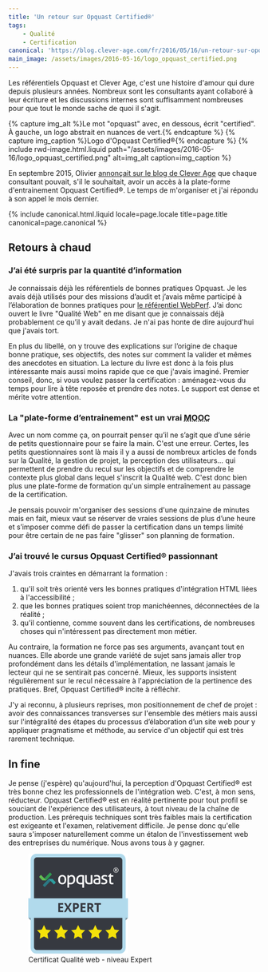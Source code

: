 ```yaml
---
title: 'Un retour sur Opquast Certified®'
tags:
    - Qualité
    - Certification
canonical: 'https://blog.clever-age.com/fr/2016/05/16/un-retour-sur-opquast-certified/'
main_image: /assets/images/2016-05-16/logo_opquast_certified.png
---
```


Les référentiels Opquast et Clever Age, c'est une histoire d'amour qui dure
depuis plusieurs années. Nombreux sont les consultants ayant collaboré à leur
écriture et les discussions internes sont suffisamment nombreuses pour que tout
le monde sache de quoi il s'agit.

<!-- more -->

{% capture img_alt %}Le mot &quot;opquast&quot; avec, en dessous, écrit
&quot;certified&quot;. À gauche, un logo abstrait en nuances de
vert.{% endcapture %} {% capture img_caption %}Logo d'Opquast
Certified®{% endcapture %} {% include rwd-image.html.liquid
path="/assets/images/2016-05-16/logo_opquast_certified.png"
alt=img_alt
caption=img_caption
%}

En septembre 2015, Olivier
[annonçait sur le blog de Clever Age](https://blog.clever-age.com/fr/2015/09/15/plateforme-dentrainement-opquast-certified/)
que chaque consultant pouvait, s'il le souhaitait, avoir un accès à la
plate-forme d'entrainement Opquast Certified®. Le temps de m'organiser et j'ai
répondu à son appel le mois dernier.

{% include canonical.html.liquid
    locale=page.locale
    title=page.title
    canonical=page.canonical
%}

## Retours à chaud

### J’ai été surpris par la quantité d’information

Je connaissais déjà les référentiels de bonnes pratiques Opquast. Je les avais
déjà utilisés pour des missions d’audit et j’avais même participé à
l’élaboration de bonnes pratiques pour
[le référentiel WebPerf](https://checklists.opquast.com/webperf/ 'Référentiel Opquast WebPerf').
J’ai donc ouvert le livre "Qualité Web" en me disant que je connaissais déjà
probablement ce qu’il y avait dedans. Je n'ai pas honte de dire aujourd'hui que
j'avais tort.

En plus du libellé, on y trouve des explications sur l’origine de chaque bonne
pratique, ses objectifs, des notes sur comment la valider et mêmes des anecdotes
en situation. La lecture du livre est donc à la fois plus intéressante mais
aussi moins rapide que ce que j'avais imaginé. Premier conseil, donc, si vous
voulez passer la certification : aménagez-vous du temps pour lire à tête reposée
et prendre des notes. Le support est dense et mérite votre attention.

### La "plate-forme d’entrainement" est un vrai <abbr title="Massive Open Online Course" lang="en">MOOC</abbr>

Avec un nom comme ça, on pourrait penser qu’il ne s’agit que d’une série de
petits questionnaire pour se faire la main. C'est une erreur. Certes, les petits
questionnaires sont là mais il y a aussi de nombreux articles de fonds sur la
Qualité, la gestion de projet, la perception des utilisateurs… qui permettent de
prendre du recul sur les objectifs et de comprendre le contexte plus global dans
lequel s'inscrit la Qualité web. C'est donc bien plus une plate-forme de
formation qu'un simple entraînement au passage de la certification.

Je pensais pouvoir m'organiser des sessions d'une quinzaine de minutes mais en
fait, mieux vaut se réserver de vraies sessions de plus d’une heure et s’imposer
comme défi de passer la certification dans un temps limité pour être certain de
ne pas faire "glisser" son planning de formation.

### J’ai trouvé le cursus Opquast Certified® passionnant

J'avais trois craintes en démarrant la formation :

1.  qu'il soit très orienté vers les bonnes pratiques d'intégration HTML liées à
    l'accessibilité ;
2.  que les bonnes pratiques soient trop manichéennes, déconnectées de la
    réalité ;
3.  qu'il contienne, comme souvent dans les certifications, de nombreuses choses
    qui n'intéressent pas directement mon métier.

Au contraire, la formation ne force pas ses arguments, avançant tout en nuances.
Elle aborde une grande variété de sujet sans jamais aller trop profondément dans
les détails d'implémentation, ne lassant jamais le lecteur qui ne se sentirait
pas concerné. Mieux, les supports insistent régulièrement sur le recul
nécessaire à l'appréciation de la pertinence des pratiques. Bref, Opquast
Certified® incite à réfléchir.

J'y ai reconnu, à plusieurs reprises, mon positionnement de chef de projet :
avoir des connaissances transverses sur l'ensemble des métiers mais aussi sur
l'intégralité des étapes du processus d’élaboration d’un site web pour y
appliquer pragmatisme et méthode, au service d'un objectif qui est très rarement
technique.

## <span lang="la">In fine</span>

Je pense (j'espère) qu'aujourd'hui, la perception d'Opquast Certified® est très
bonne chez les professionnels de l'intégration web. C'est, à mon sens,
réducteur. Opquast Certified® est en réalité pertinente pour tout profil se
souciant de l'expérience des utilisateurs, à tout niveau de la chaîne de
production. Les prérequis techniques sont très faibles mais la certification est
exigeante et l'examen, relativement difficile. Je pense donc qu'elle saura
s'imposer naturellement comme un étalon de l'investissement web des entreprises
du numérique. Nous avons tous à y gagner.

<figure>
  <a href="https://certified.opquast.com/certificate/V085B7/"><img role="img" src="/assets/images/shared/issuer_v085b7.svg" loading="lazy" width="200" height="200" alt="Un certificat Opquast composé de 5 étoiles, avec écrit &quote;Expert&quote;"></a>
  <figcaption>Certificat Qualité web - niveau Expert</figcaption>
</figure>
